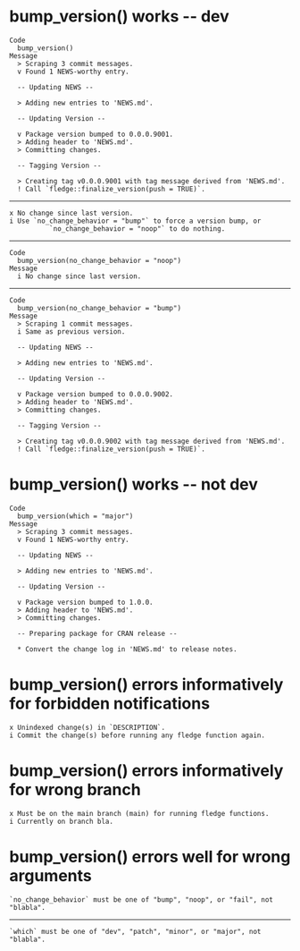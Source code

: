 # bump_version() works -- dev

    Code
      bump_version()
    Message
      > Scraping 3 commit messages.
      v Found 1 NEWS-worthy entry.
      
      -- Updating NEWS --
      
      > Adding new entries to 'NEWS.md'.
      
      -- Updating Version --
      
      v Package version bumped to 0.0.0.9001.
      > Adding header to 'NEWS.md'.
      > Committing changes.
      
      -- Tagging Version --
      
      > Creating tag v0.0.0.9001 with tag message derived from 'NEWS.md'.
      ! Call `fledge::finalize_version(push = TRUE)`.

---

    x No change since last version.
    i Use `no_change_behavior = "bump"` to force a version bump, or
              `no_change_behavior = "noop"` to do nothing.

---

    Code
      bump_version(no_change_behavior = "noop")
    Message
      i No change since last version.

---

    Code
      bump_version(no_change_behavior = "bump")
    Message
      > Scraping 1 commit messages.
      i Same as previous version.
      
      -- Updating NEWS --
      
      > Adding new entries to 'NEWS.md'.
      
      -- Updating Version --
      
      v Package version bumped to 0.0.0.9002.
      > Adding header to 'NEWS.md'.
      > Committing changes.
      
      -- Tagging Version --
      
      > Creating tag v0.0.0.9002 with tag message derived from 'NEWS.md'.
      ! Call `fledge::finalize_version(push = TRUE)`.

# bump_version() works -- not dev

    Code
      bump_version(which = "major")
    Message
      > Scraping 3 commit messages.
      v Found 1 NEWS-worthy entry.
      
      -- Updating NEWS --
      
      > Adding new entries to 'NEWS.md'.
      
      -- Updating Version --
      
      v Package version bumped to 1.0.0.
      > Adding header to 'NEWS.md'.
      > Committing changes.
      
      -- Preparing package for CRAN release --
      
      * Convert the change log in 'NEWS.md' to release notes.

# bump_version() errors informatively for forbidden notifications

    x Unindexed change(s) in `DESCRIPTION`.
    i Commit the change(s) before running any fledge function again.

# bump_version() errors informatively for wrong branch

    x Must be on the main branch (main) for running fledge functions.
    i Currently on branch bla.

# bump_version() errors well for wrong arguments

    `no_change_behavior` must be one of "bump", "noop", or "fail", not "blabla".

---

    `which` must be one of "dev", "patch", "minor", or "major", not "blabla".

